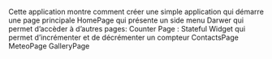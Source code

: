 Cette application montre comment créer une
simple application qui démarre une page
principale HomePage qui présente un side menu
Darwer qui permet d’accèder à d’autres pages:
Counter Page : Stateful Widget qui permet
d’incrémenter et de décrémenter un
compteur
ContactsPage
MeteoPage
GalleryPage